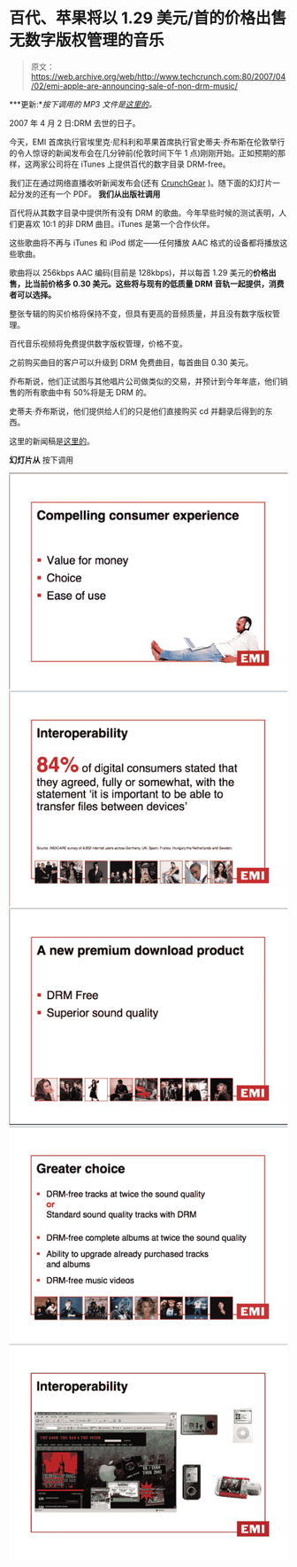 # 百代、苹果将以 1.29 美元/首的价格出售无数字版权管理的音乐

> 原文：<https://web.archive.org/web/http://www.techcrunch.com:80/2007/04/02/emi-apple-are-announcing-sale-of-non-drm-music/>

***更新:**按下调用的 MP3 文件是[这里的](https://web.archive.org/web/20230326025051/http://cache.cantos.com/mp3/pjx-d254/pjx-d254_v2_MP3.mp3)。*

2007 年 4 月 2 日:DRM 去世的日子。

今天，EMI 首席执行官埃里克·尼科利和苹果首席执行官史蒂夫·乔布斯在伦敦举行的令人惊讶的新闻发布会在几分钟前(伦敦时间下午 1 点)刚刚开始。正如预期的那样，这两家公司将在 iTunes 上提供百代的数字目录 DRM-free。

我们正在通过网络直播收听新闻发布会(还有 [CrunchGear](https://web.archive.org/web/20230326025051/http://crunchgear.com/2007/04/02/emijobs-keynote-live-notes/#more-5386) )。随下面的幻灯片一起分发的还有一个 PDF。
 **我们从出版社调用**

百代将从其数字目录中提供所有没有 DRM 的歌曲。今年早些时候的测试表明，人们更喜欢 10:1 的非 DRM 曲目。iTunes 是第一个合作伙伴。

这些歌曲将不再与 iTunes 和 iPod 绑定——任何播放 AAC 格式的设备都将播放这些歌曲。

歌曲将以 256kbps AAC 编码(目前是 128kbps)，并以每首 1.29 美元的**价格出售，比当前价格多 0.30 美元。这些将与现有的低质量 DRM 音轨一起提供，消费者可以选择。**

整张专辑的购买价格将保持不变，但具有更高的音频质量，并且没有数字版权管理。

百代音乐视频将免费提供数字版权管理，价格不变。

之前购买曲目的客户可以升级到 DRM 免费曲目，每首曲目 0.30 美元。

乔布斯说，他们正试图与其他唱片公司做类似的交易，并预计到今年年底，他们销售的所有歌曲中有 50%将是无 DRM 的。

史蒂夫·乔布斯说，他们提供给人们的只是他们直接购买 cd 并翻录后得到的东西。

这里的新闻稿是[这里的](https://web.archive.org/web/20230326025051/http://www.emigroup.com/Press/2007/press18.htm)。

**幻灯片从** 按下调用

![](img/01cab4bea6cf24bf8d206f8caa3ba5d5.png)
![](img/0bb325551d217dd2099a9f79fda58210.png)
![](img/99a5c5497ef8c03ddd2f7d9666a17904.png)
![](img/a6924d2caf620fd63cbdfa5df38093a2.png)
![](img/68d608b948185132d8cbb1d561b661bb.png)